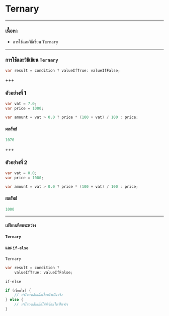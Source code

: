 # Ternary 

---

### เนื้อหา


*  การใช้และวิธีเขียน `Ternary` 


---

###  การใช้และวิธีเขียน `Ternary` 

```csharp
var result = condition ? valueIfTrue: valueIfFalse;
```

+++

### ตัวอย่างที่ 1

```csharp
var vat = 7.0;
var price = 1000;

var amount = vat > 0.0 ? price * (100 + vat) / 100 : price;
```

#### ผลลัพธ์

```csharp
1070
```
+++
### ตัวอย่างที่ 2

```csharp
var vat = 0.0;
var price = 1000;

var amount = vat > 0.0 ? price * (100 + vat) / 100 : price;
```

#### ผลลัพธ์

```csharp
1000
```

---

#### เปรียบเทียบระหว่าง
#### `Ternary` 
#### และ `if-else`

`Ternary`

```csharp
var result = condition ? 
    valueIfTrue: valueIfFalse;
```

`if-else`

```csharp
if (เงื่อนไข) {
    // ทำในวงเล็บเมื่อเงื่อนไขเป็นจริง
} else {
    // ทำในวงเล็บเมื่อไม่มีเงื่อนไขเป็นจริง
}
```
